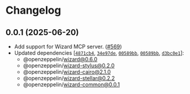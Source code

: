 # Changelog


## 0.0.1 (2025-06-20)

- Add support for Wizard MCP server. ([#569](https://github.com/OpenZeppelin/contracts-wizard/pull/569))
- Updated dependencies [[`4871cb4`](https://github.com/OpenZeppelin/contracts-wizard/commit/4871cb43abf5ea2b7a529b857071939c1154e58c), [`34e97de`](https://github.com/OpenZeppelin/contracts-wizard/commit/34e97dec289151a7d947ece5fddd01a09a7f99b6), [`00589bb`](https://github.com/OpenZeppelin/contracts-wizard/commit/00589bb06b016361526a953bf20f9ac568526d06), [`00589bb`](https://github.com/OpenZeppelin/contracts-wizard/commit/00589bb06b016361526a953bf20f9ac568526d06), [`d3bc0e1`](https://github.com/OpenZeppelin/contracts-wizard/commit/d3bc0e17919aa8b98a661138a284a1e899aad7a0)]:
  - @openzeppelin/wizard@0.6.0
  - @openzeppelin/wizard-stylus@0.2.0
  - @openzeppelin/wizard-cairo@2.1.0
  - @openzeppelin/wizard-stellar@0.2.2
  - @openzeppelin/wizard-common@0.0.1
